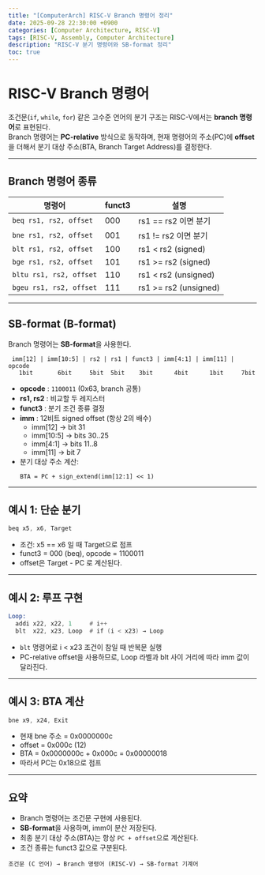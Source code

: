 ```yaml
---
title: "[ComputerArch] RISC-V Branch 명령어 정리"
date: 2025-09-28 22:30:00 +0900
categories: [Computer Architecture, RISC-V]
tags: [RISC-V, Assembly, Computer Architecture]
description: "RISC-V 분기 명령어와 SB-format 정리"
toc: true
---
```


# RISC-V Branch 명령어

조건문(`if`, `while`, `for`) 같은 고수준 언어의 분기 구조는 RISC-V에서는 **branch 명령어**로 표현된다.  
Branch 명령어는 **PC-relative** 방식으로 동작하며, 현재 명령어의 주소(PC)에 **offset**을 더해서 분기 대상 주소(BTA, Branch Target Address)를 결정한다.

---

## Branch 명령어 종류

| 명령어 | funct3 | 설명 |
|--------|--------|------|
| `beq rs1, rs2, offset`  | 000 | rs1 == rs2 이면 분기 |
| `bne rs1, rs2, offset`  | 001 | rs1 != rs2 이면 분기 |
| `blt rs1, rs2, offset`  | 100 | rs1 < rs2 (signed) |
| `bge rs1, rs2, offset`  | 101 | rs1 >= rs2 (signed) |
| `bltu rs1, rs2, offset` | 110 | rs1 < rs2 (unsigned) |
| `bgeu rs1, rs2, offset` | 111 | rs1 >= rs2 (unsigned) |

---

## SB-format (B-format)

Branch 명령어는 **SB-format**을 사용한다.

```
 imm[12] | imm[10:5] | rs2 | rs1 | funct3 | imm[4:1] | imm[11] | opcode
   1bit       6bit     5bit  5bit    3bit      4bit      1bit     7bit
```

- **opcode** : `1100011` (0x63, branch 공통)  
- **rs1, rs2** : 비교할 두 레지스터  
- **funct3** : 분기 조건 종류 결정  
- **imm** : 12비트 signed offset (항상 2의 배수)  
  - imm[12]   → bit 31  
  - imm[10:5] → bits 30..25  
  - imm[4:1]  → bits 11..8  
  - imm[11]   → bit 7  
- 분기 대상 주소 계산:  
  ```
  BTA = PC + sign_extend(imm[12:1] << 1)
  ```

---

## 예시 1: 단순 분기

```asm
beq x5, x6, Target
```
- 조건: x5 == x6 일 때 Target으로 점프  
- funct3 = 000 (beq), opcode = 1100011  
- offset은 Target - PC 로 계산된다.

---

## 예시 2: 루프 구현

```asm
Loop:
  addi x22, x22, 1     # i++
  blt  x22, x23, Loop  # if (i < x23) → Loop
```
- `blt` 명령어로 i < x23 조건이 참일 때 반복문 실행  
- PC-relative offset을 사용하므로, Loop 라벨과 blt 사이 거리에 따라 imm 값이 달라진다.

---

## 예시 3: BTA 계산

```asm
bne x9, x24, Exit
```
- 현재 bne 주소 = 0x0000000c  
- offset = 0x000c (12)  
- BTA = 0x0000000c + 0x000c = 0x00000018  
- 따라서 PC는 0x18으로 점프

---

## 요약

- Branch 명령어는 조건문 구현에 사용된다.  
- **SB-format**을 사용하며, imm이 분산 저장된다.  
- 최종 분기 대상 주소(BTA)는 항상 `PC + offset`으로 계산된다.  
- 조건 종류는 funct3 값으로 구분된다.

```
조건문 (C 언어) → Branch 명령어 (RISC-V) → SB-format 기계어
```
